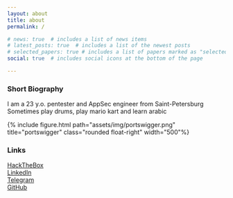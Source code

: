 ```yaml
---
layout: about
title: about
permalink: /

# news: true  # includes a list of news items
# latest_posts: true  # includes a list of the newest posts
# selected_papers: true # includes a list of papers marked as "selected={true}"
social: true  # includes social icons at the bottom of the page

---
```


### Short Biography
I am a 23 y.o. pentester and AppSec engineer from Saint-Petersburg \
Sometimes play drums, play mario kart and learn arabic

{% include figure.html path="assets/img/portswigger.png" title="portswigger" class="rounded float-right" width="500"%}

### Links
[HackTheBox](https://app.hackthebox.com/users/647622)\
[LinkedIn](https://www.linkedin.com/in/yuriy-palikshanov-084271248/)\
[Telegram](https://t.me/palikshan)\
[GitHub](https://github.com/MikeDakotaStayTrue)

